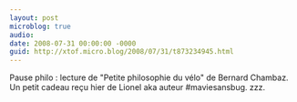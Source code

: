 ```yaml
---
layout: post
microblog: true
audio: 
date: 2008-07-31 00:00:00 -0000
guid: http://xtof.micro.blog/2008/07/31/t873234945.html
---
```

Pause philo : lecture de "Petite philosophie du vélo" de Bernard Chambaz. Un petit cadeau reçu hier de Lionel aka auteur #maviesansbug. zzz.
